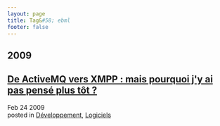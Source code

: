 ```yaml
---
layout: page
title: Tag&#58; ebml
footer: false
---
```


<div id="blog-archives" class="category">
<h2>2009</h2>

<article>
<h1><a href="/2009/02/24/de-activemq-vers-xmpp-mais-pourquoi-jy-ai-pas-pense-plus-tot/index.html">De ActiveMQ vers XMPP : mais pourquoi j'y ai pas pensé plus tôt ?</a></h1>
<time datetime="2009-02-24T00:00:00-06:00" pubdate><span class='month'>Feb</span> <span class='day'>24</span> <span class='year'>2009</span></time>
<footer>
<span class="categories">posted in 
<a href='/categories/développement/'>Développement</a>, <a href='/categories/logiciels/'>Logiciels</a></span>
</footer>
</article>
</div>
